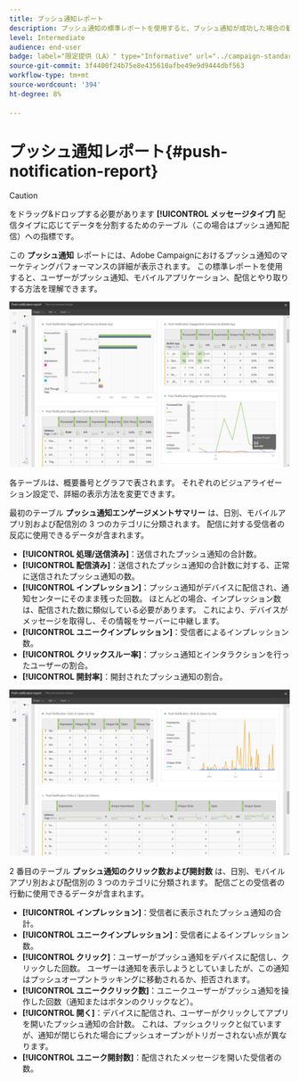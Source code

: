 ```yaml
---
title: プッシュ通知レポート
description: プッシュ通知の標準レポートを使用すると、プッシュ通知が成功した場合の動作を確認できます。
level: Intermediate
audience: end-user
badge: label="限定提供（LA）" type="Informative" url="../campaign-standard-migration-home.md" tooltip="Campaign Standard移行済みユーザーに制限"
source-git-commit: 3f4400f24b75e8e435610afbe49e9d9444dbf563
workflow-type: tm+mt
source-wordcount: '394'
ht-degree: 8%

---
```


# プッシュ通知レポート{#push-notification-report}

>[!CAUTION]
>
>をドラッグ&amp;ドロップする必要があります **[!UICONTROL メッセージタイプ]** 配信タイプに応じてデータを分割するためのテーブル（この場合はプッシュ通知配信）への指標です。

この **プッシュ通知** レポートには、Adobe Campaignにおけるプッシュ通知のマーケティングパフォーマンスの詳細が表示されます。 この標準レポートを使用すると、ユーザーがプッシュ通知、モバイルアプリケーション、配信とやり取りする方法を理解できます。

![](assets/dynamic_report_push.png)

各テーブルは、概要番号とグラフで表されます。 それぞれのビジュアライゼーション設定で、詳細の表示方法を変更できます。

最初のテーブル **プッシュ通知エンゲージメントサマリー** は、日別、モバイルアプリ別および配信別の 3 つのカテゴリに分類されます。 配信に対する受信者の反応に使用できるデータが含まれます。

* **[!UICONTROL 処理/送信済み]**：送信されたプッシュ通知の合計数。
* **[!UICONTROL 配信済み]**：送信されたプッシュ通知の合計数に対する、正常に送信されたプッシュ通知の数。
* **[!UICONTROL インプレッション]**：プッシュ通知がデバイスに配信され、通知センターにそのまま残った回数。 ほとんどの場合、インプレッション数は、配信された数に類似している必要があります。 これにより、デバイスがメッセージを取得し、その情報をサーバーに中継します。
* **[!UICONTROL ユニークインプレッション]**：受信者によるインプレッション数。
* **[!UICONTROL クリックスルー率]**：プッシュ通知とインタラクションを行ったユーザーの割合。
* **[!UICONTROL 開封率]**：開封されたプッシュ通知の割合。

![](assets/dynamic_report_push_2.png)

2 番目のテーブル **プッシュ通知のクリック数および開封数** は、日別、モバイルアプリ別および配信別の 3 つのカテゴリに分類されます。 配信ごとの受信者の行動に使用できるデータが含まれます。

* **[!UICONTROL インプレッション]**：受信者に表示されたプッシュ通知の合計。
* **[!UICONTROL ユニークインプレッション]**：受信者によるインプレッション数。
* **[!UICONTROL クリック]**：ユーザーがプッシュ通知をデバイスに配信し、クリックした回数。 ユーザーは通知を表示しようとしていましたが、この通知はプッシュオープントラッキングに移動されるか、拒否されます。
* **[!UICONTROL ユニーククリック数]**：ユニークユーザーがプッシュ通知を操作した回数（通知またはボタンのクリックなど）。
* **[!UICONTROL 開く]**：デバイスに配信され、ユーザーがクリックしてアプリを開いたプッシュ通知の合計数。 これは、プッシュクリックと似ていますが、通知が閉じられた場合にプッシュオープンがトリガーされない点が異なります。
* **[!UICONTROL ユニーク開封数]**：配信されたメッセージを開いた受信者の数。
